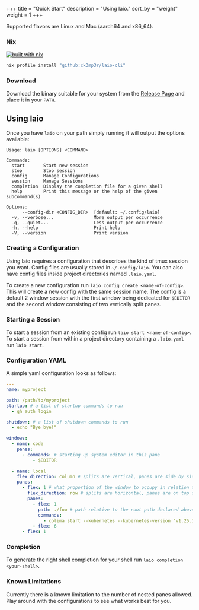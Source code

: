 +++
title = "Quick Start"
description = "Using laio."
sort_by = "weight"
weight = 1
+++

Supported flavors are Linux and Mac (aarch64 and x86_64).

### Nix

[![built with nix](https://builtwithnix.org/badge.svg)](https://builtwithnix.org)
```bash
nix profile install "github:ck3mp3r/laio-cli"
```

### Download

Download the binary suitable for your system from the [Release Page](https://github.com/ck3mp3r/laio-cli/releases)
and place it in your `PATH`.

## Using laio

Once you have `laio` on your path simply running it will output the options available:
```
Usage: laio [OPTIONS] <COMMAND>

Commands:
  start       Start new session
  stop        Stop session
  config      Manage Configurations
  session     Manage Sessions
  completion  Display the completion file for a given shell
  help        Print this message or the help of the given subcommand(s)

Options:
      --config-dir <CONFIG_DIR>  [default: ~/.config/laio]
  -v, --verbose...               More output per occurrence
  -q, --quiet...                 Less output per occurrence
  -h, --help                     Print help
  -V, --version                  Print version

```

### Creating a Configuration

Using laio requires a configuration that describes the kind of tmux session you want. Config files are usually stored in `~/.config/laio`.
You can also have config files inside project directories named `.laio.yaml`.

To create a new configuration run ```laio config create <name-of-config>```. This will create a new config with the same session name.
The config is a default 2 window session with the first window being dedicated for `$EDITOR` and the second window consisting of two vertically split panes.

### Starting a Session

To start a session from an existing config run ```laio start <name-of-config>```.
To start a session from within a project directory containing a `.laio.yaml` run ```laio start```.

### Configuration YAML

A simple yaml configuration looks as follows:
```yaml
---
name: myproject

path: /path/to/myproject
startup: # a list of startup commands to run
  - gh auth login

shutdown: # a list of shutdown commands to run
  - echo "Bye bye!"

windows:
  - name: code
    panes:
      - commands: # starting up system editor in this pane
          - $EDITOR

  - name: local
    flex_direction: column # splits are vertical, panes are side by side
    panes:
      - flex: 1 # what proportion of the window to occupy in relation to the other splits
        flex_direction: row # splits are horizontal, panes are on top of each other
        panes:
          - flex: 1
            path: ./foo # path relative to the root path declared above
            commands:
              - colima start --kubernetes --kubernetes-version "v1.25.11+k3s1" --cpu 6 --memory 24
          - flex: 6
      - flex: 1
```

### Completion

To generate the right shell completion for your shell run `laio completion <your-shell>`.

### Known Limitations

Currently there is a known limitation to the number of nested panes allowed. 
Play around with the configurations to see what works best for you.
